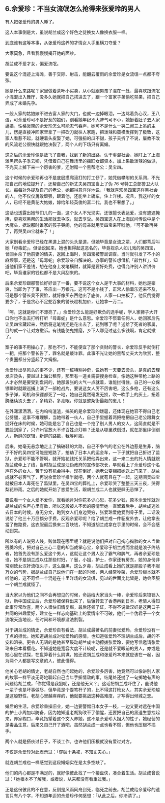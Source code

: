 ## 6.佘爱珍：不当女流氓怎么抢得来张爱玲的男人
有人把张爱玲的男人睡了。


这人本事倒是大，虽说胡兰成这个好色之徒换女人像换衣服一样。


到底谁有这等本事，从张爱玲这养的才情女人手里横刀夺爱？


大家莫急，且看我慢慢揭开她的面纱。


胡兰成不爱才女，偏爱流氓。


要说这个混迹上海滩，善于交际、射击，能翻云覆雨的佘爱珍是女流氓一点都不夸张。


她是什么来路呢？家里做着茶叶小买卖，从小就跟男孩子混在一处，最喜欢跟流氓小混混出入舞厅，没多久她就把自己搭进去了，跟一个富家子弟偷吃禁果，把自己弄成了未婚先孕。


一般人家的姑娘嫁不进去富人家的大门，也就一边掉眼泪，一边骂着负心汉，王八蛋，可佘爱珍可不是好惹的娘们，别看她年纪不大脾气可不小，她挺着肚子去人家逼婚，性格泼辣的佘爱珍怎么可能忍气吞声，她可不是什么一哭二闹三上吊的主儿，愣是直接冲回家里拿了一把砍刀就往人家跑，把泼辣和蛮横发挥到了极致，这家人看惹不起，就硬着头皮娶了她，可强扭的瓜不甜，孩子夭折了不说，屡教不改的风流老公很快就跟她决裂了，两个人的下场只有离婚。


这之后的佘爱珍像是放飞了自我，找到了新的出路，认干爹混社会，她盯上了上海滩黑帮头子季云卿，凭借着自己在舞场里的摇缸女郎资本，加上果敢泼辣的做派，不光天上掉下来一个厉害的爹，还附赠一个黑帮老公：吴宝四。


这个时候的佘爱珍再也不是底层摸爬滚打的打工仔了，她凭借攀附的关系网，不光把自己的地位提升了，还帮自己的新丈夫吴四宝当上了伪 76 号特工总部警卫大队长。每每对外提及自己的老公，她都得意洋洋地说，「我就喜欢吴四宝这样黑社会的人，他不仅仅勇敢顽强，跟着他，还能坐上轿车，住上洋楼。况且，我这样的女人，已经不是黄花大姑娘，嫁给年轻英俊的富二代，我也不奢想了。」


这话也透露出她爷们儿的一面，这个女人不光现实，还很擅长表达爱，没有遮遮掩掩，更喜欢黑帮的生活那就去争取，就去享受。吴四宝这人在上海民间传说中是个大魔头，据说那时谁家的孩子哭闹，他的母亲就用吴四宝来吓唬他，「可不敢再哭了，再哭吴四宝就来了！」


大家别看佘爱珍已经在黑道上混的头头是道，但她毕竟是女流之辈，人们都背后叫她「母毒蛇」，但话说回来，她也担得起这恶名的，毕竟视杀人如儿戏的吴四宝，曾回乡杀了他前妻的情夫，返回上海时，吴四宝被警局调查。当时就引发了不小的麻烦事，还是这「母毒蛇」佘爱珍亲自解决的。办事的警长想借机「敲竹杠」，知道他们家不差钱，想在他身上发笔横财，就算是要好处费，也得允许别人讲讲价吧，毕竟谁家的钱也都不是大风刮来的。


后来佘爱珍跟那警长好好谈了一番，要不说这个女人是干大事的材料，她也是豪爽，当即为了了事，答应出一万银元。这可不是小钱了，正常人偷着乐还来不及，可是那个警长臭不要脸，就好像买东西他出了底价，人家一口拍板了，他反倒觉得要少了，于是贪心不足蛇吞象的警长趁机加价，让她拿一万二。


「呵，这就是你们不漂亮了。」佘爱珍怎么能是好欺负的选手呢，学人家狮子大开口你也不出去打听打听「母毒蛇」是什么意思。佘爱珍不惯着任何人，她回家后先让吴四宝藏起来，然后将这笔钱还是花出去了，花到哪了呢？送给了死者的家属，目的就一个让对方撤诉。有钱能使鬼推磨，乡下人哪见过这么多钱啊，肯定就撤了。


案子的事不用操心了，那也不行，不能便宜了那个贪财的警长，佘爱珍反手就倒打一耙，把那个警长告了，罪名就是敲诈罪。此事不光让她的黑帮丈夫大为欣赏，整个贵圈都分分竖起了大拇指。


佘爱珍出尽风头的事不少，还有一桩特别神奇，说她有一天要去烫头，是真的去理发店烫头，要越过上海公租界，那里有一道关需要搜身检查，像她这种带枪上路的人才必然是要受到盘问的，她那嚣张的火气一点就着，谁能拦得住，自己的一众保镖瞬时就跟巡捕上演了一部枪战片，要说这女人厉不厉害吧，这么多枪，还有这么多子弹，司机和保镖都死了一地，她自己竟然毫发无损，吹一吹手上的灰土，扭着胯继续烫头去了，多精彩，多亮眼，你就是整条街最靓的崽儿！


在外潇潇洒洒，在内呜呜渣渣，搞笑的是佘爱珍的跋扈，还体现在她容不得自己老公劈腿，这事不难理解，当她带着一伙人，自己手里握着两把枪把自己老公跟舞女捉奸在床的时候，她可能是忘了自己也是一个抢了别人男人的女人，这简直就是不要脸到家了，只许州官放火不许百姓点灯嘛？还是从哪里跌倒过，就在那里绊倒别人，新鲜的逻辑，新鲜的路数，我等拜服。


后来，她毫无悬念地走上了搞破鞋的大路，自己不争气的老公在外边惹是生非，脑子不好的吴四宝可能是短路了，抢劫了日本人的运金车，一下子就把自己折进了监狱，佘爱珍不能不管啊，就开始花钱托关系把他弄出来，这一来二去的托人情就跟胡兰成牵上了线，当时胡兰成是汪伪政府的宣传部次长，早就看上了佘爱珍这个名声在外的女人，苦于没有机会得手，现在倒好，她老公变相把她送上门来了，胡兰成就不必客气了，再说佘爱珍半推半就吧，两个人就苟且在了一起，这期间吴四宝就被日本人毒死在了监狱里，在吴四宝的葬礼上，佘爱珍哭了整整三天三夜，哭得梨花带雨。之后的她就开始了恋爱生活，跟胡兰成二人也就更肆无忌惮了。


要说看一个女人爱不爱你，就看她肯对你花多少心思，花多少钱，原本佘爱珍就对胡兰成的名声心里有数，所以这段被人不齿的感情里她一直留着后手，胡兰成逃难去日本的时候，身无分文，跑到女人们身边哭穷，张爱玲爱他爱到骨子里，二话没说给了他三十万巨额分手费，反观佘爱珍呢？给了胡兰成一件貂皮外衣，让他拿去當了做路费，这衣服最后换来二百块钱，不知道胡兰成拿在手里的时候，会不会感动到哭。


所以有的人说男人贱，贱体现在哪里呢？就是说他们把对自己掏心掏肺的女人当做残羹冷炙，把对自己三心二意的却当成掌心宝，佘爱珍于胡兰成而言就是浪子终结者，她首先没有那么爱这个男人，这就让这个男人没了霸气和脾气，再者佘爱珍是谁，她不是胡兰成以往那些村妇，丫鬟，小姐，护士，作家还有房东，她的身份非常别致女汉奸流氓头子，这么腹黑，这么歹毒，胡兰成看上她的就是那股子我不服万众的气势，据胡兰成自己说他们在一起的时候，两人经常吵架，佘爱珍根本就不听他的，这不奇怪一个混迹在十里洋场的女流氓，见过的世面比比皆是，她会臣服一个胡兰成就怪了。


当大家以为他们之间不会再想见的时候，命运给大家当头一棒，佘爱珍后来锒铛入狱，新中国成立后，佘爱珍被保释出来了，后辗转去了香港再到日本，老情人得知此事异常欣喜，两个人很快旧情复燃，最后还领了证，不得不说做汉奸是这两口子共同的兴趣爱好，建立在一样志向基础上的爱情牢不可破，他们一个伪君子一个女流氓天造地设，任时间和环境都没法割裂。


对于胡兰成的情史，佘爱珍自有看法，胡兰成最著名的前妻张爱玲，佘爱珍没有一丁点的担忧。她知道胡兰成对张爱玲的感情，也知道张爱玲不理胡兰成后，胡的不安和沮丧。更令人无语的是她甚至鼓动胡兰成主动撩拨张爱玲，要他写信邀请张爱玲来日本看樱花。不知道她是宽容大度不计较呢，还是就不爱眼前的男人，亦或是她心里在试探，在盘算着什么阴谋，她还说胡兰成和张爱玲本来就应该在一起，因为两个人都是写文章的人，彼此懂得。


他关心老胡的情史，老胡自然也问起她的，佘爱珍多厉害，她竟然可以像讲别人家的故事一样平淡无奇地聊起自己当年手撕情敌的事，结尾处还抛了一句掷地有声的问题给胡兰成，「你觉得是我狠呢，还是他无义？」这话把胡兰成吓住了，虽说他一辈子也是坏事做尽，但毕竟是个耍笔杆子的，比不得这打枪女人，其实佘爱珍越是这般野性，老胡心里越痒痒的，他就要挑战这种高难度，才写得出倾城之恋。


婚后的生活，佘爱珍重操旧业，她一边要警惕日本女子一枝，一边又要对远在中国的护士小周加以防备，因为她知道老胡狗改不了偷腥，还要把自己的黑道生意捡起来，养家糊口，毕竟指望着这个文人养她，这不是佘爱珍大姐大的性子，她经营的是毒品生意，后来又自己开了酒吧，虽然胡兰成一点也看不惯，但他也压根不插手。


两个人就是搭伙过日子，不谈工作。也许他们压根就没有爱过对方。


不仅是佘爱珍对此表示过：「穿破十条裙，不知丈夫心。」


就连胡兰成也一样感觉到这段婚姻实在是太多空缺了。


他们的内心都是不满足的，就好像彼此找了一个接盘侠，凑合着生活。胡兰成曾说过：「她根本不了解我，或者说，从来都没有看重过我。」


正是这份彼此的不在意，反倒是风雨同舟到死，临死之前去，胡兰成给佘爱珍的遗言只有八个字，不知道年迈的佘爱珍作何感想：「从此之后，你冷清了。」

